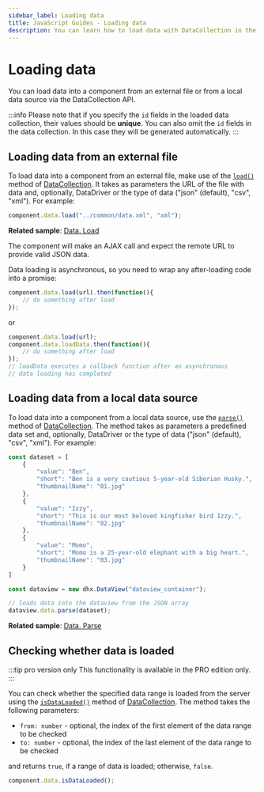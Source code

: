 ```yaml
---
sidebar_label: Loading data
title: JavaScript Guides - Loading data 
description: You can learn how to load data with DataCollection in the documentation of the DHTMLX JavaScript UI library. Browse developer guides and API reference, try out code examples and live demos, and download a free 30-day evaluation version of DHTMLX Suite.
---
```


# Loading data

You can load data into a component from an external file or from a local data source via the DataCollection API.

:::info
Please note that if you specify the `id` fields in the loaded data collection, their values should be **unique**. You can also omit the `id` fields in the data collection. In this case they will be generated automatically.
:::

## Loading data from an external file

To load data into a component from an external file, make use of the [`load()`](data_collection/api/datacollection_load_method.md) method of [DataCollection](data_collection.md). It takes as parameters the URL of the file with data and, optionally, DataDriver or the type of data ("json" (default), "csv", "xml"). For example:

~~~jsx
component.data.load("../common/data.xml", "xml");
~~~

**Related sample**: [Data. Load](https://snippet.dhtmlx.com/dyykcnxi)

The component will make an AJAX call and expect the remote URL to provide valid JSON data.

Data loading is asynchronous, so you need to wrap any after-loading code into a promise:

~~~jsx
component.data.load(url).then(function(){
    // do something after load
});
~~~

or

~~~jsx
component.data.load(url);
component.data.loadData.then(function(){
    // do something after load
});
// loadData executes a callback function after an asynchronous
// data loading has completed
~~~

## Loading data from a local data source

To load data into a component from a local data source, use the [`parse()`](data_collection/api/datacollection_parse_method.md) method of [DataCollection](data_collection.md). The method takes as parameters a predefined data set and, optionally, DataDriver or the type of data ("json" (default), "csv", "xml"). For example:

~~~jsx
const dataset = [
    {
        "value": "Ben",
        "short": "Ben is a very cautious 5-year-old Siberian Husky.",
        "thumbnailName": "01.jpg"
    },
    {
        "value": "Izzy",
        "short": "This is our most beloved kingfisher bird Izzy.",
        "thumbnailName": "02.jpg"
    },
    {
        "value": "Momo",
        "short": "Momo is a 25-year-old elephant with a big heart.",
        "thumbnailName": "03.jpg"
    }
]

const dataview = new dhx.DataView("dataview_container");

// loads data into the dataview from the JSON array
dataview.data.parse(dataset);
~~~

**Related sample**: [Data. Parse](https://snippet.dhtmlx.com/0zrxtmvi)

## Checking whether data is loaded

:::tip pro version only
This functionality is available in the PRO edition only.
:::

You can check whether the specified data range is loaded from the server using the [`isDataLoaded()`](data_collection/api/datacollection_isdataloaded_method.md) method of [DataCollection](data_collection.md). The method takes the following parameters:

- `from: number` - optional, the index of the first element of the data range to be checked
- `to: number` - optional, the index of the last element of the data range to be checked

and returns `true`, if a range of data is loaded; otherwise, `false`.

~~~jsx
component.data.isDataLoaded();
~~~

